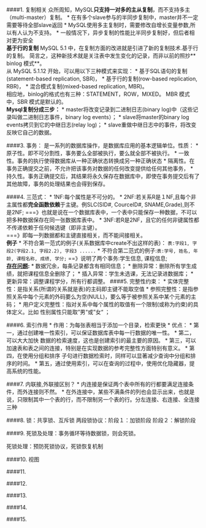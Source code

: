 ####1. 复制相关
众所周知，MySQL**只支持一对多的主从复制**，而不支持多主（multi-master）复制。 
* 
在有多个slave参与的半同步复制中，master并不一定需要等待全部slave返回
* 
MySQL使用多主复制时，需要修改自增长变量参数,所以有人认为不支持。
* 
一般情况下，异步复制的性能比半同步复制好，但后者相对更为安全<br>
**基于行的复制** MySQL 5.1 中，在复制方面的改进就是引进了新的复制技术.基于行的复制。
简言之，这种新技术就是关注表中发生变化的记录，而非以前的照抄** binlog 模式**。<br>
从 MySQL 5.1.12 开始，可以用以下三种模式来实现：
* 
基于SQL语句的复制(statement-based replication, SBR)，
* 
基于行的复制(row-based replication, RBR)，
* 
混合模式复制(mixed-based replication, MBR)。<br>
相应地，binlog的格式也有三种：STATEMENT，ROW，MIXED。 MBR 模式中，SBR 模式是默认的。<br>
**Mysql复制分成三步：** 
* 
master将改变记录到二进制日志(binary log)中（这些记录叫做二进制日志事件，binary log events）； 
* 
slave将master的binary log events拷贝到它的中继日志(relay log)； 
* 
slave重做中继日志中的事件，将改变反映它自己的数据。

####3. 事务：
是一系列的数据库操作，是数据库应用的基本逻辑单位。性质：
* 
原子性。即不可分割性，事务要么全部被执行，要么就全部不被执行。
* 
一致性。事务的执行使得数据库从一种正确状态转换成另一种正确状态
* 
隔离性。在事务正确提交之前，不允许把该事务对数据的任何改变提供给任何其他事务，
* 
持久性。事务正确提交后，其结果将永久保存在数据库中，即使在事务提交后有了其他故障，事务的处理结果也会得到保存。

####4. 三范式：
* 
1NF:每个属性是不可分的。 
* 
2NF:若关系R是１NF,且每个非主属性都**完全函数依赖**于主键。例SLC(SID#, CourceID#, SNAME,Grade),则不是2NF;     ===》也就是说在一个数据库表中，一个表中只能保存一种数据，不可以把多种数据保存在同一张数据库表中。
* 
3NF:若R是2NF，且它的任何非键属性都不传递依赖于任何候选键（即非主键）。<br>
===》即每一列数据都和主键直接相关，而不能间接相关。<br>
**例子**
* 
不符合第一范式的例子(关系数据库中create不出这样的表)：
```表:字段1, 字段2(字段2.1, 字段2.2), 字段3 ......```
* 
不符合第二范式的例子:```表:学号, 姓名, 年龄, 课程名称, 成绩, 学分;``` ==》说明了两个事务:学生信息, 课程信息; <br>
**[存在问题](http://www.jb51.net/article/70867.htm):**
* 
数据冗余，每条记录都含有相同信息；
* 
删除异常：删除所有学生成绩，就把课程信息全删除了；
* 
插入异常：学生未选课，无法记录进数据库；
* 
更新异常：调整课程学分，所有行都调整。 
####5.  完整性约束：
* 
实体完整性：是指关系(所谓的关系就是表)的主码即主键不能取空值
* 
参照完整性：是指参照关系中每个元素的外码要么为空(NULL)，要么等于被参照关系中某个元素的主码；
* 
用户定义完整性：指对关系中每个属性的取值有一个限制(或称为约束)的具体定义。比如 性别属性只能取”男“或”女“  ；

####6. 索引作用
* 
作用：为每张表相当于添加一个目录，检索更快
* 
优点：
    * 
第一，通过创建唯一性索引，可以保证数据库表中每一行数据的唯一性。
    * 
第二，可以大大加快 数据的检索速度，这也是创建索引的最主要的原因。
    * 
第三，可以加速表和表之间的连接，特别是在实现数据的参考完整性方面特别有意义。
    * 
第四，在使用分组和排序 子句进行数据检索时，同样可以显著减少查询中分组和排序的时间。
    * 
第五，通过使用索引，可以在查询的过程中，使用优化隐藏器，提高系统的性能。 

####7. 内联接,外联接区别？
* 
内连接是保证两个表中所有的行都要满足连接条件，而外连接则不然。
* 
在外连接中，某些不满条件的列也会显示出来，也就是说，只限制其中一个表的行，而不限制另一个表的行。分左连接、右连接、全连接三种

####8. 锁：共享锁、互斥锁
两段锁协议：阶段１：加锁阶段 阶段２：解锁阶段

####9. 死锁及处理：事务循环等待数据锁，则会死锁。

死锁处理：预防死锁协议，死锁恢复机制

####10. 视图

####11. 

####12. 

####13. 

####14. 

####15. 
